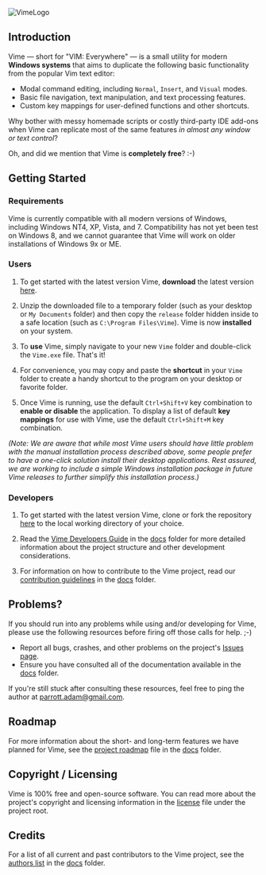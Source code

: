 ﻿![VimeLogo]

## Introduction

Vime — short for "VIM: Everywhere" — is a small utility for modern **Windows systems** that aims to duplicate the following basic functionality from the popular Vim text editor:

- Modal command editing, including `Normal`, `Insert`, and `Visual` modes.
- Basic file navigation, text manipulation, and text processing features.
- Custom key mappings for user-defined functions and other shortcuts.

Why bother with messy homemade scripts or costly third-party IDE add-ons when Vime can replicate most of the same features *in almost any window or text control*?

Oh, and did we mention that Vime is **completely free**? :-)

## Getting Started

### Requirements

Vime is currently compatible with all modern versions of Windows, including Windows NT4, XP, Vista, and 7.  Compatibility has not yet been test on Windows 8, and we cannot guarantee that Vime will work on older installations of Windows 9x or ME.

### Users

1. To get started with the latest version Vime, **download** the latest version [here][DownloadLink].

2. Unzip the downloaded file to a temporary folder (such as your desktop or `My Documents` folder) and then copy the `release` folder hidden inside to a safe location (such as `C:\Program Files\Vime`). Vime is now **installed** on your system.

3. To **use** Vime, simply navigate to your new `Vime` folder and double-click the `Vime.exe` file. That's it!

4. For convenience, you may copy and paste the **shortcut** in your `Vime` folder to create a handy shortcut to the program on your desktop or favorite folder.

5. Once Vime is running, use the default `Ctrl+Shift+V` key combination to **enable or disable** the application.  To display a list of default **key mappings** for use with Vime, use the default `Ctrl+Shift+M` key combination.

*(Note: We are aware that while most Vime users should have little problem with the manual installation process described above, some people prefer to have a one-click solution install their desktop applications.  Rest assured, we are working to include a simple Windows installation package in future Vime releases to further simplify this installation process.)*

### Developers

1. To get started with the latest version Vime, clone or fork the repository [here][ProjectLink] to the local working directory of your choice.

2. Read the [Vime Developers Guide][DeveloperLink] in the [docs][DocsLink] folder for more detailed information about the project structure and other development considerations.

3. For information on how to contribute to the Vime project, read our [contribution guidelines][ContributeLink] in the [docs][DocsLink] folder.

## Problems?

If you should run into any problems while using and/or developing for Vime, please use the following resources before firing off those calls for help. ;-)

* Report all bugs, crashes, and other problems on the project's [Issues page][IssuesLink].
* Ensure you have consulted all of the documentation available in the [docs][DocsLink] folder.

If you're still stuck after consulting these resources, feel free to ping the author at [parrott.adam@gmail.com][MailLink].

## Roadmap

For more information about the short- and long-term features we have planned for Vime, see the [project roadmap][RoadmapLink] file in the [docs][DocsLink] folder.

## Copyright / Licensing

Vime is 100% free and open-source software.  You can read more about the project's copyright and licensing information in the [license][LicenseLink] file under the project root.

## Credits

For a list of all current and past contributors to the Vime project, see the [authors list][AuthorsLink] in the [docs][DocsLink] folder.

[AuthorsLink]: https://github.com/Axianator/Vime/blob/master/docs/AUTHORS.md
[ContributeLink]: https://github.com/Axianator/Vime/blob/master/docs/CONTRIBUTE.md
[DeveloperLink]: https://github.com/Axianator/Vime/blob/master/docs/DEVELOPERS.md
[DocsLink]: https://github.com/Axianator/Vime/master/blob/docs/
[DownloadLink]: https://github.com/Axianator/Vime/archive/master.zip
[IssuesLink]: https://github.com/Axianator/Vime/issues
[LicenseLink]: https://github.com/Axianator/Vime/blob/master/LICENSE.txt
[MailLink]: mailto:parrott.adam@gmail.com
[ProjectLink]: http://github.com/Axianator/Vime/
[RoadmapLink]: https://github.com/Axianator/Vime/blob/master/docs/ROADMAP.md
[VimeLogo]: https://raw.github.com/Axianator/Vime/master/dev/logo-big.png

